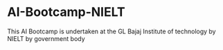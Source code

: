 # AI-Bootcamp-NIELT
This AI Bootcamp is undertaken at the  GL Bajaj Institute of technology by NIELT by government body 

